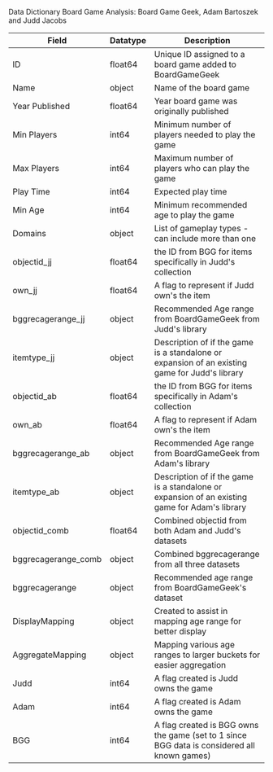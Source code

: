 Data Dictionary
Board Game Analysis: Board Game Geek, Adam Bartoszek and Judd Jacobs

| Field | Datatype | Description |
|-------|----------|-------------|
| ID | float64 | Unique ID assigned to a board game added to BoardGameGeek |
| Name | object | Name of the board game |
| Year Published | float64 | Year board game was originally published |
| Min Players | int64 | Minimum number of players needed to play the game |
| Max Players | int64 | Maximum number of players who can play the game |
| Play Time | int64 | Expected play time |
| Min Age | int64 | Minimum recommended age to play the game |
| Domains | object | List of gameplay types - can include more than one |
| objectid_jj | float64 | the ID from BGG for items specifically in Judd's collection |
| own_jj | float64 | A flag to represent if Judd own's the item |
| bggrecagerange_jj | object | Recommended Age range from BoardGameGeek from Judd's library |
| itemtype_jj | object | Description of if the game is a standalone or expansion of an existing game for Judd's library |
| objectid_ab | float64 | the ID from BGG for items specifically in Adam's collection  |
| own_ab | float64 | A flag to represent if Adam own's the item  |
| bggrecagerange_ab | object | Recommended Age range from BoardGameGeek from Adam's library |
| itemtype_ab | object | Description of if the game is a standalone or expansion of an existing game for Adam's library |
| objectid_comb | float64 | Combined objectid from both Adam and Judd's datasets |
| bggrecagerange_comb | object | Combined bggrecagerange from all three datasets |
| bggrecagerange | object | Recommended age range from BoardGameGeek's dataset |
| DisplayMapping | object | Created to assist in mapping age range for better display |
| AggregateMapping | object | Mapping various age ranges to larger buckets for easier aggregation |
| Judd | int64 | A flag created is Judd owns the game |
| Adam | int64 | A flag created is Adam owns the game |
| BGG | int64 | A flag created is BGG owns the game (set to 1 since BGG data is considered all known games) |
